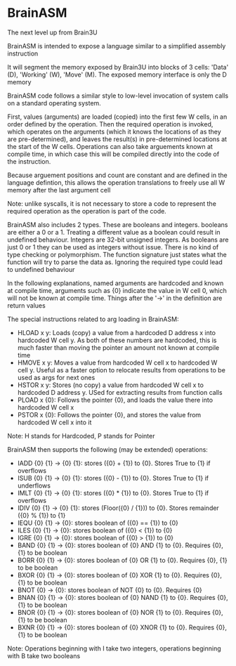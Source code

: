 # BrainASM

The next level up from Brain3U

BrainASM is intended to expose a language similar to a simplified assembly instruction

It will segment the memory exposed by Brain3U into blocks of 3 cells: 'Data' (D), 'Working' (W), 'Move' (M). The exposed memory interface is only the D memory

BrainASM code follows a similar style to low-level invocation of system calls on a standard operating system.

First, values (arguments) are loaded (copied) into the first few W cells, in an order defined by the operation. 
Then the required operation is invoked, which operates on the arguments (which it knows the locations of as they are pre-determined), and leaves the result(s) in pre-determined locations at the start of the W cells.
Operations can also take arguements known at compile time, in which case this will be compiled directly into the code of the instruction.

Because arguement positions and count are constant and are defined in the language defintion, this allows the operation translations to freely use all W memory after the last argument cell

Note: unlike syscalls, it is not necessary to store a code to represent the required operation as the operation is part of the code.

BrainASM also includes 2 types. These are booleans and integers. booleans are either a 0 or a 1. Treating a different value as a boolean could result in undefined behaviour. Integers are 32-bit unsigned integers. As booleans are just 0 or 1 they can be used as integers without issue. There is no kind of type checking or polymorphism. The function signature just states what the function will try to parse the data as. Ignoring the required type could lead to undefined behaviour

In the following explanations, named arguments are hardcoded and known at compile time, arguments such as {0} indicate the value in W cell 0, which will not be known at compile time. Things after the '->' in the definition are return values

The special instructions related to arg loading in BrainASM:
- HLOAD x y: Loads (copy) a value from a hardcoded D address x into hardcoded W cell y. As both of these numbers are hardcoded, this is much faster than moving the pointer an amount not known at compile time
- HMOVE x y: Moves a value from hardcoded W cell x to hardcoded W cell y. Useful as a faster option to relocate results from operations to be used as args for next ones
- HSTOR x y: Stores (no copy) a value from hardcoded W cell x to hardcoded D address y. USed for extracting results from function calls
- PLOAD x {0}: Follows the pointer {0}, and loads the value there into hardcoded W cell x
- PSTOR x {0}: Follows the pointer {0}, and stores the value from hardcoded W cell x into it


Note: H stands for Hardcoded, P stands for Pointer


BrainASM then supports the following (may be extended) operations:
- IADD {0} {1} -> {0} {1}: stores ({0} + {1}) to {0}. Stores True to {1} if overflows
- ISUB {0} {1} -> {0} {1}: stores ({0} - {1}) to {0}. Stores True to {1} if underflows
- IMLT {0} {1} -> {0} {1}: stores ({0} * {1}) to {0}. Stores True to {1} if overflows
- IDIV {0} {1} -> {0} {1}: stores (Floor({0} / {1})) to {0}. Stores remainder ({0} % {1}) to {1}
- IEQU {0} {1} -> {0}: stores boolean of ({0} == {1}) to {0}
- ILES {0} {1} -> {0}: stores boolean of ({0} < {1}) to {0}
- IGRE {0} {1} -> {0}: stores boolean of ({0} > {1}) to {0}
- BAND {0} {1} -> {0}: stores boolean of {0} AND {1} to {0}. Requires {0}, {1} to be boolean
- BORR {0} {1} -> {0}: stores boolean of {0} OR {1} to {0}. Requires {0}, {1} to be boolean
- BXOR {0} {1} -> {0}: stores boolean of {0} XOR {1} to {0}. Requires {0}, {1} to be boolean
- BNOT {0} -> {0}: stores boolean of NOT {0} to {0}. Requires {0}
- BNAN {0} {1} -> {0}: stores boolean of {0} NAND {1} to {0}. Requires {0}, {1} to be boolean
- BNOR {0} {1} -> {0}: stores boolean of {0} NOR {1} to {0}. Requires {0}, {1} to be boolean
- BXNR {0} {1} -> {0}: stores boolean of {0} XNOR {1} to {0}. Requires {0}, {1} to be boolean

Note: Operations beginning with I take two integers, operations beginning with B take two booleans